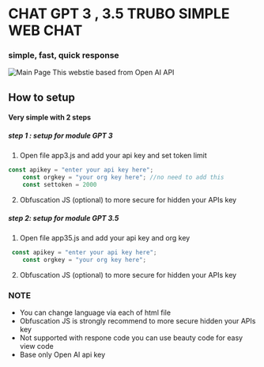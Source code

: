 # CHAT GPT 3 , 3.5 TRUBO SIMPLE WEB CHAT
### simple, fast, quick response
![Main Page](https://github.com/MrFr3nk/Simple-ChatGPT-webstie/blob/main/img-for-read-me/https://i.postimg.cc/2S7Dcxh8/Screenshot-20240331-115139-Chrome.jpg?raw=true "Main Page")
This webstie based from Open AI API
## How to setup
#### Very simple with 2 steps
##### step 1 : setup for module GPT 3
1. Open file app3.js and add your api key and set token limit

```javascript
const apikey = "enter your api key here";
    const orgkey = "your org key here"; //no need to add this
    const settoken = 2000
```

2. Obfuscation JS (optional) to more secure for hidden your APIs key

##### step 2: setup for module GPT 3.5
1. Open file app35.js and add your api key and org key

```javascript
 const apikey = "enter your api key here";
    const orgkey = "your org key here";
```
2. Obfuscation JS (optional) to more secure for hidden your APIs key

### NOTE
- You can change language via each of html file
- Obfuscation JS is strongly recommend to more secure hidden your APIs key
- Not supported with respone code you can use beauty code for easy view code
- Base only Open AI api key


